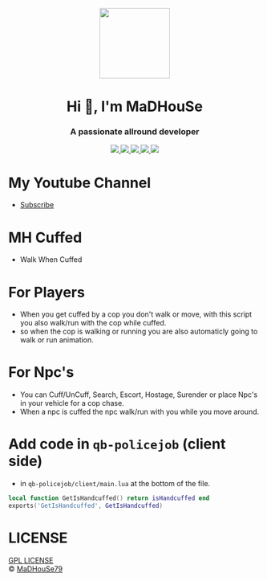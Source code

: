 <p align="center">
    <img width="140" src="https://icons.iconarchive.com/icons/iconarchive/red-orb-alphabet/128/Letter-M-icon.png" />  
    <h1 align="center">Hi 👋, I'm MaDHouSe</h1>
    <h3 align="center">A passionate allround developer </h3>    
</p>

<p align="center">
    <a href="https://github.com/MaDHouSe79/mh-cuffed/issues">
        <img src="https://img.shields.io/github/issues/MaDHouSe79/mh-cuffed"/> 
    </a>
    <a href="https://github.com/MaDHouSe79/mh-cuffed/watchers">
        <img src="https://img.shields.io/github/watchers/MaDHouSe79/mh-cuffed"/> 
    </a> 
    <a href="https://github.com/MaDHouSe79/mh-cuffed/network/members">
        <img src="https://img.shields.io/github/forks/MaDHouSe79/mh-cuffed"/> 
    </a>  
    <a href="https://github.com/MaDHouSe79/mh-cuffed/stargazers">
        <img src="https://img.shields.io/github/stars/MaDHouSe79/mh-cuffed?color=white"/> 
    </a>
    <a href="https://github.com/MaDHouSe79/mh-cuffed/blob/main/LICENSE">
        <img src="https://img.shields.io/github/license/MaDHouSe79/mh-cuffed?color=black"/> 
    </a>      
</p>

# My Youtube Channel
- [Subscribe](https://www.youtube.com/@MaDHouSe79) 

# MH Cuffed
- Walk When Cuffed

# For Players
- When you get cuffed by a cop you don't walk or move, with this script you also walk/run with the cop while cuffed.
- so when the cop is walking or running you are also automaticly going to walk or run animation.

# For Npc's
- You can Cuff/UnCuff, Search, Escort, Hostage, Surender or place Npc's in your vehicle for a cop chase.
- When a npc is cuffed the npc walk/run with you while you move around.

# Add code in `qb-policejob` (client side)
- in `qb-policejob/client/main.lua` at the bottom of the file.
```lua
local function GetIsHandcuffed() return isHandcuffed end
exports('GetIsHandcuffed', GetIsHandcuffed)
```

# LICENSE
[GPL LICENSE](./LICENSE)<br />
&copy; [MaDHouSe79](https://www.youtube.com/@MaDHouSe79)
